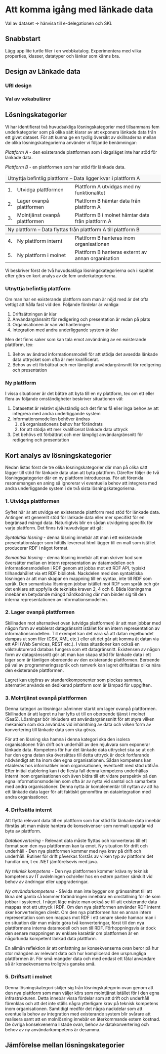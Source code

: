 # Att komma igång med länkade data

Val av dataset => hänvisa till e-delegationen och SKL

## Snabbstart

Lägg upp lite turtle filer i en webbkatalog.
Experimentera med vilka properties, klasser, datatyper och länkar som känns bra.


## Design av Länkade data

### URI design
### Val av vokabulärer

## Lösningskategorier

Vi har identifierat två huvudsakliga lösningskategorier med tillsammans fem underkategorier som på olika sätt klarar av att exponera länkade data från ett givet dataset. För att kunna ge en tydlig översikt av skillnaderna mellan de olika lösningskategorierna använder vi följande benämningar:

*Plattform A* - den existerande plattformen som i dagsläget inte har stöd för länkade data.

*Plattform B* - en plattformen som har stöd för länkade data.

<table>
<thead><tr style="background-color: #f8f8f8"><td colspan="3">Utnyttja befintlig plattform – Data ligger kvar i plattform A</td></tr></thead>
<tbody>
<tr style="background-color: white"><td>1. </td><td>Utvidga plattformen</td><td>Plattform A utvidgas med ny funktionalitet</td></tr>
<tr style="background-color: white"><td>2. </td><td>Lager ovanpå plattformen</td><td>Plattform B hämtar data från plattform A</td></tr>
<tr style="background-color: white"><td>3. </td><td>Molntjänst ovanpå plattformen</td><td>Plattform B i molnet hämtar data från plattform A</td></tr>
</tbody>
<thead><tr style="background-color: #f8f8f8"><td colspan="3">Ny plattform – Data flyttas från plattform A till plattform B</td></tr></thead>
<tbody>
<tr style="background-color: white"><td>4. </td><td>Ny plattform internt</td><td>Plattform B hanteras inom organisationen</td></tr>
<tr style="background-color: white"><td>5. </td><td>Ny plattform i molnet</td><td>Plattform B hanteras externt av annan organisation</td></tr>
</tbody>
</table>

Vi beskriver först de två huvudsakliga lösningskategorierna och i kapitlet efter görs en kort analys av de fem underkategorierna. 

### Utnyttja befintlig plattform

Om man har en existerande plattform som man är nöjd med är det ofta vettigt att hålla fast vid den. Följande fördelar är vanliga:
1. Driftsättningen är klar
2. Användargränsnitt för redigering och presentation är redan på plats
3. Organisationen är van vid hanteringen
4. Integration med andra underliggande system är klar

Men det finns saker som kan tala emot användning av en existerande plattform, tex:
1. Behov av ändrad informationsmodell för att stödja det avsedda länkade data uttrycket som ofta är mer kvalificerat.
2. Behov av ett förbättrat och mer lämpligt användargränsnitt  för redigering och presentation

### Ny plattform
I vissa situationer är det bättre att byta till en ny plattform, tex om ett eller flera av följande omständigheter beskriver situationen väl:
1. Datasettet är relativt självständig och det finns få eller inga behov av att integrera med andra underliggande system
2. Informationsmodellen behöver ändras
   1.  då organisationens behov har förändrats
   2. för att stödja ett mer kvalificerat länkade data uttryck
3. Det behövs ett förbättrat och mer lämpligt användargränsnitt  för redigering och presentation

## Kort analys av lösningskategorier

Nedan listas först de tre olika lösningskategorier där man på olika sätt lägger till stöd för länkade data utan att byta plattform. Därefter följer de två lösningsgategorier där en ny plattform introduceras. För att förenkla resonemangen en aning så ignorerar vi eventuella behov att integrera med andra underliggande system i de två sista lösningskategorierna.


### 1. Utvidga plattformen
Syftet här är att utvidga en existerande plattform med stöd för länkade data. Antingen ett generellt stöd för länkade data eller mer specifikt för en begränsad mängd data. Naturligtvis blir en sådan utvidgning specifik för varje plattform. Det finns två huvudvägar att gå:

*Syntaktisk lösning* - denna lösning innebär att man i ett existerande presentationslager som hittills levererat html lägger till en mall som istället producerar RDF i något format.

*Semantisk lösning* - denna lösning innebär att man skriver kod som översätter mellan en intern representation av datamodellen och informationsmodellen i RDF genom att jobba mot ett RDF API, typiskt tillhandahållet via ett RDF bibliotek. 
Nackdelen med den syntaktiska lösningen är att man skapar en mappning till en syntax, inte till RDF som språk. Den semantiska lösningen jobbar istället mot RDF som språk och gör det enklare att uppfylla de tekniska kraven 2, 4 och 6. Båda lösningarna innebär en betydande mängd hårdkodning där man binder sig till den interna representationen av informationsmodellen.

### 2. Lager ovanpå plattformen
Skillnaden mot alternativet ovan (utvidga plattformen) är att man jobbar med någon form av etablerat datagränsnitt istället för en intern representation av informationsmodellen. Till exempel kan det vara så att datan regelbundet dumpas ut som filer (CSV, XML etc.) eller att det går att komma åt datan via ett API (Web Services, REST etc.). I vissa situationer kan också en välstrukturerad databas fungera som ett datagränsnitt. Existensen av någon form av datagränssnitt gör att man kan skapa stöd för länkade data i ett lager som är tämligen oberoende av den existerande plattformen. Beroende på val av programmeringsspråk och ramverk kan lagret driftsättas olika nära den existerande plattformen.

Lagret kan utgöras av standardkomponenter som plockas samman, alternativt används en dedikerad plattform som är lämpad för uppgiften.

### 3. Molntjänst ovanpå plattformen
Denna kategori av lösningar påminner starkt om lager ovanpå plattformen. Skillnaden är att lagret nu har lyfts ut till en oberoende tjänst i molnet (SaaS). Lösningar bör inkludera ett användargränssnitt för att styra vilken mekanism som ska användas vid inhämtning av data och vilken form av konvertering till länkade data som ska göras.

För att en lösning ska hamna i denna kategori ska den isolera organisationen från drift och underhåll av den mjukvara som exponerar länkade data. Kompetens för hur det länkade data uttrycket ska se ut och hur den egna datan ska översättas till detta uttryck är dock fortfarande nödvändigt att ha inom den egna organisationen. Sådan kompetens kan etableras hos informatiker inom organisationen, eventuellt med stöd utifrån. Efter initial etablering kan i de flesta fall denna kompetens underhållas internt inom organisationen och även bidra till ett vidare perspektiv på den egna informationsmodellen som ofta är av nytta vid samtal och samarbete med andra organisationer. Denna nytta är komplementär till nyttan av att ha ett länkade data lager för att faktiskt genomföra en dataintegration med andra organisationer.

### 4. Driftsätta internt
Att flytta relevant data till en plattform som har stöd för länkade data innebär förstås att man måste hantera de konsekvenser som normalt uppstår vid byte av plattform.

*Datakonvertering* - Relevant data måste flyttas och konverteras till ett format som den nya plattformen kan ta emot.
Ny situation för drift och underhåll - Den nya plattformen kommer med nya krav på drift och underhåll. Rutiner för drift påverkas förstås av vilken typ av plattform det handlar om, t ex .NET jämförelsevis med java.

*Ny teknisk kompetens* - Den nya plattformen kommer kräva ny teknisk kompetens av IT avdelningen och/eller hos en extern partner särskilt vid behov av ändringar eller uppgraderingar.

*Ny användarkompetens* - Såvida man inte bygger om gränssnittet till att likna det gamla så kommer förändringen innebära en omställning för de som jobbar i systemet.
I något läge måste man också se till att existerande data mappas mot ett uttryck i RDF. Om den nya plattformen använder RDF internt sker konverteringen direkt. Om den nya plattformen har en annan intern representation som sen mappas mot RDF i ett senare skede hamnar man i en situation där man måste göra två konverteringar, först till den nya plattformens interna datamodell och sen till RDF. Förhoppningsvis är dock den senare mappningen av enklare karaktär om plattformen är en någorlunda kompetent länkad data plattform.

En allmän reflektion är att omfattning av konsekvenserna ovan beror på hur stor mängden av relevant data och hur komplicerad den ursprungliga plattformen är. För små mängder data och med endast ett fåtal användare så är konsekvenserna troligtvis ganska små.

### 5. Driftsatt i molnet
Denna lösningskategori skiljer sig från lösningskategorin ovan genom att den nya plattform som man väljer körs som molntjänst istället för i den egna infrastrukturen. Detta innebär vissa fördelar som att drift och underhåll förenklas och att det inte ställs några ytterligare krav på teknisk kompetens inom organisationen. Samtidigt medför det några nackdelar som att eventuella behov av integration med existerande system blir svårare att realisera samt att en molnlösning innebär en återkommande extern kostnad. De övriga konsekvenerna listade ovan, behov av datakonvertering och behov av ny användarkompetens är desamma.

## Jämförelse mellan lösningskategorier